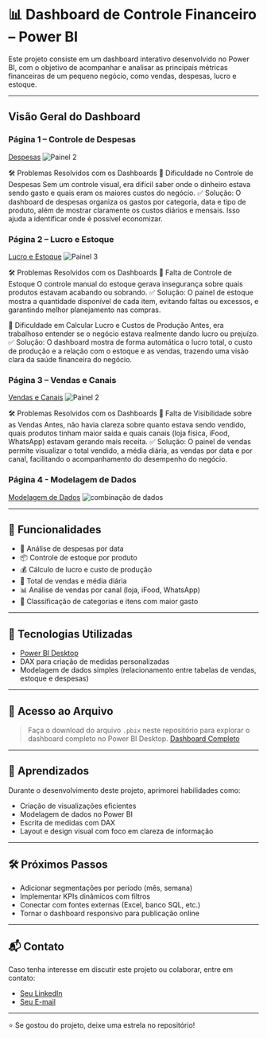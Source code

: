 # 📊 Dashboard de Controle Financeiro – Power BI

Este projeto consiste em um dashboard interativo desenvolvido no Power BI, com o objetivo de acompanhar e analisar as principais métricas financeiras de um pequeno negócio, como vendas, despesas, lucro e estoque.

---

## Visão Geral do Dashboard

### Página 1 – Controle de Despesas
[Despesas](https://github.com/Warvince/repository-WL/blob/main/Painel%202.png)
![Painel 2](https://github.com/user-attachments/assets/06dd8070-2e4f-42f2-becc-ecf076c5b139)

🛠️ Problemas Resolvidos com os Dashboards
🔸 Dificuldade no Controle de Despesas
Sem um controle visual, era difícil saber onde o dinheiro estava sendo gasto e quais eram os maiores custos do negócio.
✅ Solução: O dashboard de despesas organiza os gastos por categoria, data e tipo de produto, além de mostrar claramente os custos diários e mensais. Isso ajuda a identificar onde é possível economizar.



### Página 2 – Lucro e Estoque
[Lucro e Estoque](https://github.com/Warvince/repository-WL/blob/main/Painel%203.png)
![Painel 3](https://github.com/user-attachments/assets/8a9c5b11-216d-4860-b697-03368e4ddea5)

🛠️ Problemas Resolvidos com os Dashboards
🔸 Falta de Controle de Estoque
O controle manual do estoque gerava insegurança sobre quais produtos estavam acabando ou sobrando.
✅ Solução: O painel de estoque mostra a quantidade disponível de cada item, evitando faltas ou excessos, e garantindo melhor planejamento nas compras.

🔸 Dificuldade em Calcular Lucro e Custos de Produção
Antes, era trabalhoso entender se o negócio estava realmente dando lucro ou prejuízo.
✅ Solução: O dashboard mostra de forma automática o lucro total, o custo de produção e a relação com o estoque e as vendas, trazendo uma visão clara da saúde financeira do negócio.

### Página 3 – Vendas e Canais
[Vendas e Canais](https://github.com/Warvince/repository-WL/blob/main/Painel%201.png)
![Painel 2](https://github.com/user-attachments/assets/4a0f9df8-6746-4f58-8b3e-7fa2558f92ea)

🛠️ Problemas Resolvidos com os Dashboards
🔸 Falta de Visibilidade sobre as Vendas
Antes, não havia clareza sobre quanto estava sendo vendido, quais produtos tinham maior saída e quais canais (loja física, iFood, WhatsApp) estavam gerando mais receita.
✅ Solução: O painel de vendas permite visualizar o total vendido, a média diária, as vendas por data e por canal, facilitando o acompanhamento do desempenho do negócio.


### Página 4 - Modelagem de Dados

[Modelagem de Dados](https://github.com/Warvince/repository-WL/blob/main/combina%C3%A7%C3%A3o%20de%20dados.png)
![combinação de dados](https://github.com/user-attachments/assets/03bd591b-01b3-42fa-89c7-2367b89d01d4)


---

## 📌 Funcionalidades

- 📅 Análise de despesas por data
- 📦 Controle de estoque por produto
- 💰 Cálculo de lucro e custo de produção
- 🛒 Total de vendas e média diária
- 📊 Análise de vendas por canal (loja, iFood, WhatsApp)
- 📌 Classificação de categorias e itens com maior gasto

---

## 🚀 Tecnologias Utilizadas

- [Power BI Desktop](https://powerbi.microsoft.com/)
- DAX para criação de medidas personalizadas
- Modelagem de dados simples (relacionamento entre tabelas de vendas, estoque e despesas)

---

## 📁 Acesso ao Arquivo

> Faça o download do arquivo `.pbix` neste repositório para explorar o dashboard completo no Power BI Desktop.
> [Dashboard Completo](https://github.com/Warvince/repository-WL/blob/main/Controle%20financeiro.pbix)

---

## 🧠 Aprendizados

Durante o desenvolvimento deste projeto, aprimorei habilidades como:
- Criação de visualizações eficientes
- Modelagem de dados no Power BI
- Escrita de medidas com DAX
- Layout e design visual com foco em clareza de informação

---

## 🛠️ Próximos Passos

- Adicionar segmentações por período (mês, semana)
- Implementar KPIs dinâmicos com filtros
- Conectar com fontes externas (Excel, banco SQL, etc.)
- Tornar o dashboard responsivo para publicação online

---

## 📬 Contato

Caso tenha interesse em discutir este projeto ou colaborar, entre em contato:

- [Seu LinkedIn](www.linkedin.com/in/wallaceribeiro95)
- [Seu E-mail](mailto:wallaceribeiro.dspro@gmail.com)

---

⭐ Se gostou do projeto, deixe uma estrela no repositório!
